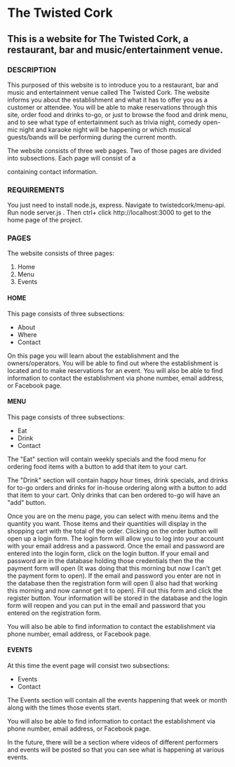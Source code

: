 # The Twisted Cork

## This is a website for The Twisted Cork, a restaurant, bar and music/entertainment venue.

### DESCRIPTION

This purposed of this website is to introduce you to a restaurant, bar and music and entertainment venue called The Twisted Cork.  The website informs you about the establishment and what it has to offer you as a customer or attendee.  You will be able to make reservations through this site, order food and drinks to-go, or just to browse the food and drink menu, and to see what type of entertainment such as trivia night, comedy open-mic night and karaoke night will be happening or which musical guests/bands will be performing during the current month.  

The website consists of three web pages.  Two of those pages are divided into subsections.  Each page will consist of a <footer> containing contact information.

### REQUIREMENTS

You just need to install node.js, express.
Navigate to twistedcork/menu-api. Run node server.js .
Then ctrl+ click http://localhost:3000 to get to the home page of the project.

### PAGES

The website consists of three pages:

1. Home
2. Menu
3. Events

#### HOME

This page consists of three subsections:
  - About
  - Where
  - Contact

On this page you will learn about the establishment and the owners/operators.
You will be able to find out where the establishment is located and to make reservations for an event.
You will also be able to find information to contact the establishment via phone number, email address, or Facebook page.

#### MENU

This page consists of three subsections:

 - Eat
 - Drink
 - Contact

The "Eat" section will contain weekly specials and the food menu for ordering food items with a button to add that item to your cart.

The "Drink" section will contain happy hour times, drink specials, and drinks for to-go orders and drinks for in-house ordering along with a button to add that item to your cart.  Only drinks that can ben ordered to-go will have an "add" button.

Once you are on the menu page, you can select with menu items and the quantity you want. Those items and their quantities will display in the shopping cart with the total of the order.  Clicking on the order button will open up a login form.  The login form will allow you to log into your account with your email address and a password. Once the email and password are entered into the login form, click on the login button.  If your email and password are in the database holding those credentials then the the payment form will open (It was doing that this morning but now I can't get the payment form to open). If the email and password you enter are not in the database then the registration form will open (I also had that working this morning and now cannot get it to open).  Fill out this form and click the register button.  Your information will be stored in the database and the login form will reopen and you can put in the email and password that you entered on the registration form. 

You will also be able to find information to contact the establishment via phone number, email address, or Facebook page.

#### EVENTS

At this time the event page will consist two subsections:

 - Events
 - Contact

The Events section will contain all the events happening that week or month along with the times those events start.

You will also be able to find information to contact the establishment via phone number, email address, or Facebook page.

In the future, there will be a section where videos of different performers and events will be posted so that you can see what is happening at various events.







